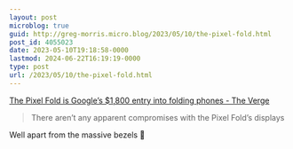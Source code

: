 ```yaml
---
layout: post
microblog: true
guid: http://greg-morris.micro.blog/2023/05/10/the-pixel-fold.html
post_id: 4055023
date: 2023-05-10T19:18:58-0000
lastmod: 2024-06-22T16:19:19-0000
type: post
url: /2023/05/10/the-pixel-fold.html
---
```

[The Pixel Fold is Google’s $1,800 entry into folding phones - The Verge](https://www.theverge.com/23715712/google-pixel-fold-phone-specs-features-price-hands-on)

> There aren’t any apparent compromises with the Pixel Fold’s displays

Well apart from the massive bezels 🤣
